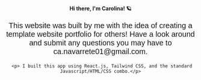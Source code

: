 <div align="center">
<p align="center">
  <strong>Hi there, I'm Carolina! 🪐 </strong>
    <p style="font-family: Arial, sans-serif; font-size: 20px;">
     This website was built by me with the idea of creating a template website portfolio for others! Have a look around and submit any questions you may have to ca.navarrete01@gmail.com. </p>

     <p> I built this app using React.js, Tailwind CSS, and the standard Javascript/HTML/CSS combo.</p>
</p>
</div>
